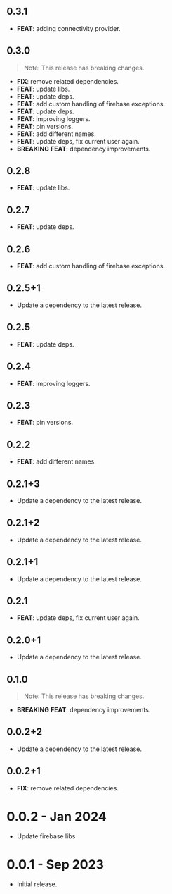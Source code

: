 ## 0.3.1

 - **FEAT**: adding connectivity provider.

## 0.3.0

> Note: This release has breaking changes.

 - **FIX**: remove related dependencies.
 - **FEAT**: update libs.
 - **FEAT**: update deps.
 - **FEAT**: add custom handling of firebase exceptions.
 - **FEAT**: update deps.
 - **FEAT**: improving loggers.
 - **FEAT**: pin versions.
 - **FEAT**: add different names.
 - **FEAT**: update deps, fix current user again.
 - **BREAKING** **FEAT**: dependency improvements.

## 0.2.8

 - **FEAT**: update libs.

## 0.2.7

 - **FEAT**: update deps.

## 0.2.6

 - **FEAT**: add custom handling of firebase exceptions.

## 0.2.5+1

 - Update a dependency to the latest release.

## 0.2.5

 - **FEAT**: update deps.

## 0.2.4

 - **FEAT**: improving loggers.

## 0.2.3

 - **FEAT**: pin versions.

## 0.2.2

 - **FEAT**: add different names.

## 0.2.1+3

 - Update a dependency to the latest release.

## 0.2.1+2

 - Update a dependency to the latest release.

## 0.2.1+1

 - Update a dependency to the latest release.

## 0.2.1

 - **FEAT**: update deps, fix current user again.

## 0.2.0+1

 - Update a dependency to the latest release.

## 0.1.0

> Note: This release has breaking changes.

 - **BREAKING** **FEAT**: dependency improvements.

## 0.0.2+2

 - Update a dependency to the latest release.

## 0.0.2+1

 - **FIX**: remove related dependencies.

# 0.0.2 - Jan 2024

- Update firebase libs

# 0.0.1 - Sep 2023

- Initial release.
